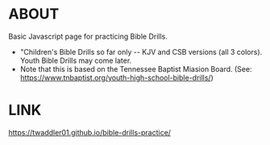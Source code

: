 # ABOUT
Basic Javascript page for practicing Bible Drills.

- "Children's Bible Drills so far only -- KJV and CSB versions (all 3 colors). Youth Bible Drills may come later.
- Note that this is based on the Tennessee Baptist Miasion Board. (See: https://www.tnbaptist.org/youth-high-school-bible-drills/)

# LINK
https://twaddler01.github.io/bible-drills-practice/
